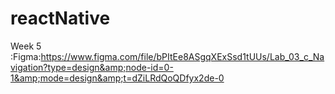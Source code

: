 # reactNative
Week 5 :Figma:https://www.figma.com/file/bPItEe8ASgqXExSsd1tUUs/Lab_03_c_Navigation?type=design&amp;node-id=0-1&amp;mode=design&amp;t=dZiLRdQoQDfyx2de-0
